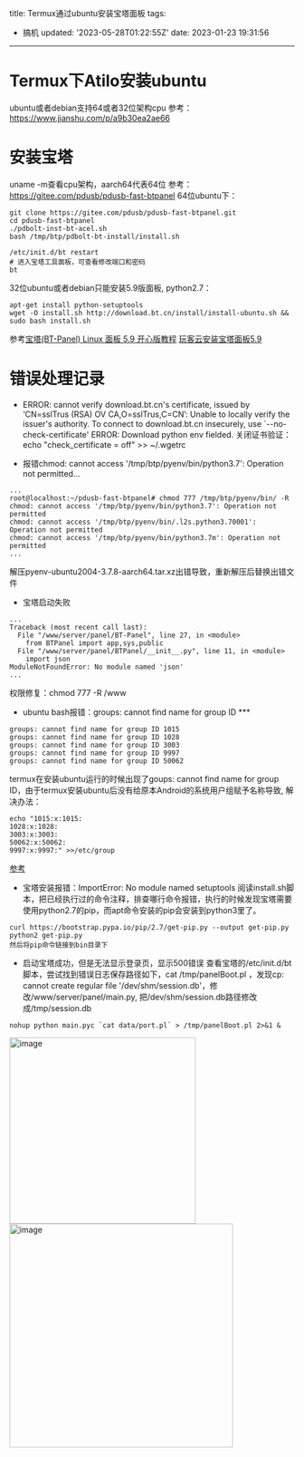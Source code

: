 title: Termux通过ubuntu安装宝塔面板
tags:
  - 搞机
updated: '2023-05-28T01:22:55Z'
date: 2023-01-23 19:31:56
---

# Termux下Atilo安装ubuntu
ubuntu或者debian支持64或者32位架构cpu
参考：https://www.jianshu.com/p/a9b30ea2ae66
# 安装宝塔
uname -m查看cpu架构，aarch64代表64位
参考：https://gitee.com/pdusb/pdusb-fast-btpanel
64位ubuntu下：
```
git clone https://gitee.com/pdusb/pdusb-fast-btpanel.git
cd pdusb-fast-btpanel
./pdbolt-inst-bt-acel.sh
bash /tmp/btp/pdbolt-bt-install/install.sh

/etc/init.d/bt restart
# 进入宝塔工具面板，可查看修改端口和密码
bt
```
32位ubuntu或者debian只能安装5.9版面板, python2.7：
```
apt-get install python-setuptools
wget -O install.sh http://download.bt.cn/install/install-ubuntu.sh && sudo bash install.sh
```
参考[宝塔(BT-Panel) Linux 面板 5.9 开心版教程](https://www.234du.com/1194.html)
[玩客云安装宝塔面板5.9](https://blog.csdn.net/lovelinchuangfeng/article/details/123843230)
# 错误处理记录
- ERROR: cannot verify download.bt.cn's certificate, issued by ‘CN=sslTrus (RSA) OV CA,O=sslTrus,C=CN’: Unable to locally verify the issuer's authority. To connect to download.bt.cn insecurely, use `--no-check-certificate' ERROR: Download python env fielded.
关闭证书验证：echo "check_certificate = off" >> ~/.wgetrc

-  报错chmod: cannot access '/tmp/btp/pyenv/bin/python3.7': Operation not permitted...
```
...
root@localhost:~/pdusb-fast-btpanel# chmod 777 /tmp/btp/pyenv/bin/ -R
chmod: cannot access '/tmp/btp/pyenv/bin/python3.7': Operation not permitted
chmod: cannot access '/tmp/btp/pyenv/bin/.l2s.python3.70001': Operation not permitted
chmod: cannot access '/tmp/btp/pyenv/bin/python3.7m': Operation not permitted
...
```
解压pyenv-ubuntu2004-3.7.8-aarch64.tar.xz出错导致，重新解压后替换出错文件

- 宝塔启动失败
```
...
Traceback (most recent call last):
  File "/www/server/panel/BT-Panel", line 27, in <module>
    from BTPanel import app,sys,public
  File "/www/server/panel/BTPanel/__init__.py", line 11, in <module>
    import json
ModuleNotFoundError: No module named 'json'
...
```
权限修复：chmod 777 -R /www

- ubuntu bash报错：groups: cannot find name for group ID ***
```
groups: cannot find name for group ID 1015
groups: cannot find name for group ID 1028
groups: cannot find name for group ID 3003
groups: cannot find name for group ID 9997
groups: cannot find name for group ID 50062
```
termux在安装ubuntu运行的时候出现了goups: cannot find name for group ID，由于termux安装ubuntu后没有给原本Android的系统用户组赋予名称导致, 解决办法：
```
echo "1015:x:1015:
1028:x:1028:
3003:x:3003:
50062:x:50062:
9997:x:9997:" >>/etc/group
```
[参考](https://blog.csdn.net/babytiger/article/details/112121506)

- 宝塔安装报错：ImportError: No module named setuptools
阅读install.sh脚本，把已经执行过的命令注释，排查哪行命令报错，执行的时候发现宝塔需要使用python2.7的pip，而apt命令安装的pip会安装到python3里了。
```
curl https://bootstrap.pypa.io/pip/2.7/get-pip.py --output get-pip.py 
python2 get-pip.py
然后将pip命令链接到bin目录下
```
- 启动宝塔成功，但是无法显示登录页，显示500错误
查看宝塔的/etc/init.d/bt 脚本，尝试找到错误日志保存路径如下，cat /tmp/panelBoot.pl ，发现cp: cannot create regular file '/dev/shm/session.db'，修改/www/server/panel/main.py, 把/dev/shm/session.db路径修改成/tmp/session.db
```
nohup python main.pyc `cat data/port.pl` > /tmp/panelBoot.pl 2>&1 & 
```
<img width="329" alt="image" src="https://user-images.githubusercontent.com/5915548/215061606-14bf121c-db32-4397-8084-ffebc7fd2965.png">
<img width="395" alt="image" src="https://user-images.githubusercontent.com/5915548/215062467-bd13cfeb-a6a7-42aa-af81-d4bab63b8af2.png">


<!--csdn-article-id:128755099-->